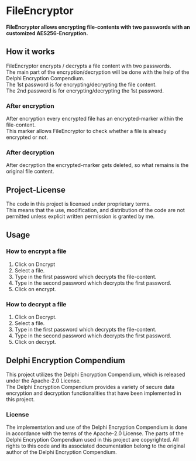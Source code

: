 # FileEncryptor

__FileEncryptor allows encrypting file-contents with two passwords with an customized AES256-Encryption.__

## How it works

FileEncryptor encrypts / decrypts a file content with two passwords.  
The main part of the encryption/decryption will be done with the help of the Delphi Encryption Compendium.  
The 1st password is for encrypting/decrypting the file content.  
The 2nd password is for encrypting/decrypting the 1st password.

### After encryption

After encryption every encrypted file has an encrypted-marker within the file-content.  
This marker allows FileEncryptor to check whether a file is already encrypted or not.

### After decryption

After decryption the encrypted-marker gets deleted, so what remains is the original file content.

## Project-License

The code in this project is licensed under proprietary terms.  
This means that the use, modification, and distribution of the code are not permitted unless explicit written permission is granted by me.

## Usage

### How to encrypt a file

1. Click on Dncrypt
2. Select a file.
3. Type in the first password which decrypts the file-content.
4. Type in the second password which decrypts the first password.
5. Click on encrypt.

### How to decrypt a file

1. Click on Decrypt.
2. Select a file.
3. Type in the first password which decrypts the file-content.
4. Type in the second password which decrypts the first password.
5. Click on decrypt.

## Delphi Encryption Compendium

This project utilizes the Delphi Encryption Compendium, which is released under the Apache-2.0 License.  
The Delphi Encryption Compendium provides a variety of secure data encryption and decryption functionalities that have been implemented in this project.

### License

The implementation and use of the Delphi Encryption Compendium is done in accordance with the terms of the Apache-2.0 License.
The parts of the Delphi Encryption Compendium used in this project are copyrighted. 
All rights to this code and its associated documentation belong to the original author of the Delphi Encryption Compendium.
